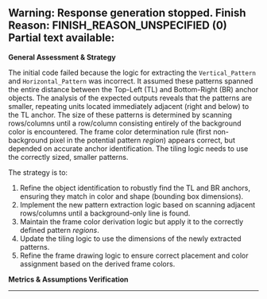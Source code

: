 Warning: Response generation stopped. Finish Reason: FINISH_REASON_UNSPECIFIED (0)
Partial text available:
---
**General Assessment & Strategy**

The initial code failed because the logic for extracting the `Vertical_Pattern` and `Horizontal_Pattern` was incorrect. It assumed these patterns spanned the entire distance between the Top-Left (TL) and Bottom-Right (BR) anchor objects. The analysis of the expected outputs reveals that the patterns are smaller, repeating units located immediately adjacent (right and below) to the TL anchor. The size of these patterns is determined by scanning rows/columns until a row/column consisting entirely of the background color is encountered. The frame color determination rule (first non-background pixel in the potential pattern *region*) appears correct, but depended on accurate anchor identification. The tiling logic needs to use the correctly sized, smaller patterns.

The strategy is to:
1.  Refine the object identification to robustly find the TL and BR anchors, ensuring they match in color and shape (bounding box dimensions).
2.  Implement the new pattern extraction logic based on scanning adjacent rows/columns until a background-only line is found.
3.  Maintain the frame color derivation logic but apply it to the correctly defined pattern *regions*.
4.  Update the tiling logic to use the dimensions of the newly extracted patterns.
5.  Refine the frame drawing logic to ensure correct placement and color assignment based on the derived frame colors.

**Metrics & Assumptions Verification**

---
